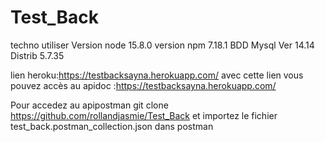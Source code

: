 # Test_Back
techno utiliser
Version node 15.8.0
version npm 7.18.1
BDD Mysql  Ver 14.14 Distrib 5.7.35

lien heroku:https://testbacksayna.herokuapp.com/
avec cette lien vous pouvez accès au apidoc :https://testbacksayna.herokuapp.com/

Pour accedez au apipostman
git clone https://github.com/rollandjasmie/Test_Back et 
importez le fichier test_back.postman_collection.json dans postman 
